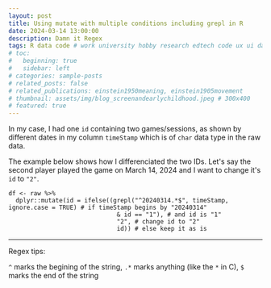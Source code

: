 ```yaml
---
layout: post
title: Using mutate with multiple conditions including grepl in R
date: 2024-03-14 13:00:00
description: Damn it Regex
tags: R data code # work university hobby research edtech code ux ui data psychology videogames misc book
# toc:
#   beginning: true
#   sidebar: left
# categories: sample-posts
# related_posts: false
# related_publications: einstein1950meaning, einstein1905movement
# thumbnail: assets/img/blog_screenandearlychildhood.jpeg # 300x400
# featured: true
---
```


In my case, I had one `id` containing two games/sessions, as shown by different dates in my column `timeStamp` which is of `char` data type in the raw data.

The example below shows how I differenciated the two IDs. Let's say the second player played the game on March 14, 2024 and I want to change it's `id` to `"2"`.

```
df <- raw %>%
  dplyr::mutate(id = ifelse((grepl("^20240314.*$", timeStamp, ignore.case = TRUE) # if timeStamp begins by "20240314"
                              & id == "1"), # and id is "1"
                              "2", # change id to "2"
                              id)) # else keep it as is
```

---

Regex tips:

`^` marks the begining of the string, `.*` marks anything (like the `*` in C), `$` marks the end of the string
